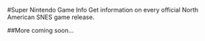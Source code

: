 #Super Nintendo Game Info
Get information on every official North American SNES game release.

##More coming soon...
